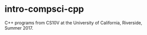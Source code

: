 # intro-compsci-cpp
C++ programs from CS10V at the University of California, Riverside, Summer 2017.
